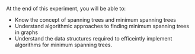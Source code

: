 At the end of this experiment, you will be able to:  
  - Know the concept of spanning trees and minimum spanning trees  
  - Understand algorithmic approaches to finding minimum spanning trees in graphs  
  - Understand the data structures required to efficeintly implement algorithms for minimum spanning trees.  